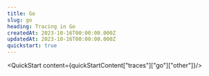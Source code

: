 ```yaml
---
title: Go
slug: go
heading: Tracing in Go
createdAt: 2023-10-16T00:00:00.000Z
updatedAt: 2023-10-16T00:00:00.000Z
quickstart: true
---
```


<QuickStart content={quickStartContent["traces"]["go"]["other"]}/>

